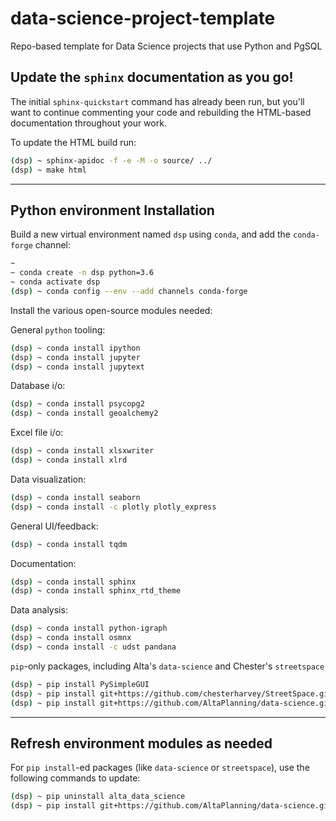 # data-science-project-template
Repo-based template for Data Science projects that use Python and PgSQL

## Update the `sphinx` documentation as you go!

The initial `sphinx-quickstart` command has already been run,
but you'll want to continue commenting your code and rebuilding
the HTML-based documentation throughout your work.

To update the HTML build run:
```bash
(dsp) ~ sphinx-apidoc -f -e -M -o source/ ../
(dsp) ~ make html
```

___


## Python environment Installation

Build a new virtual environment named `dsp` using `conda`, and add the `conda-forge` channel:

```bash
~
~ conda create -n dsp python=3.6
~ conda activate dsp
(dsp) ~ conda config --env --add channels conda-forge
```

Install the various open-source modules needed:

General `python` tooling:
```bash
(dsp) ~ conda install ipython
(dsp) ~ conda install jupyter
(dsp) ~ conda install jupytext
```

Database i/o:
```bash
(dsp) ~ conda install psycopg2
(dsp) ~ conda install geoalchemy2
```

Excel file i/o:
```bash
(dsp) ~ conda install xlsxwriter
(dsp) ~ conda install xlrd
```

Data visualization:
```bash
(dsp) ~ conda install seaborn
(dsp) ~ conda install -c plotly plotly_express
```

General UI/feedback:
```bash
(dsp) ~ conda install tqdm
```

Documentation:
```bash
(dsp) ~ conda install sphinx
(dsp) ~ conda install sphinx_rtd_theme
```

Data analysis:
```bash
(dsp) ~ conda install python-igraph
(dsp) ~ conda install osmnx
(dsp) ~ conda install -c udst pandana
```

`pip`-only packages, including Alta's `data-science` and Chester's `streetspace`
```bash
(dsp) ~ pip install PySimpleGUI
(dsp) ~ pip install git+https://github.com/chesterharvey/StreetSpace.git
(dsp) ~ pip install git+https://github.com/AltaPlanning/data-science.git
```
___

## Refresh environment modules as needed

For `pip install`-ed packages 
(like `data-science` or `streetspace`),
use the following commands to update:
```bash
(dsp) ~ pip uninstall alta_data_science
(dsp) ~ pip install git+https://github.com/AltaPlanning/data-science.git
```
